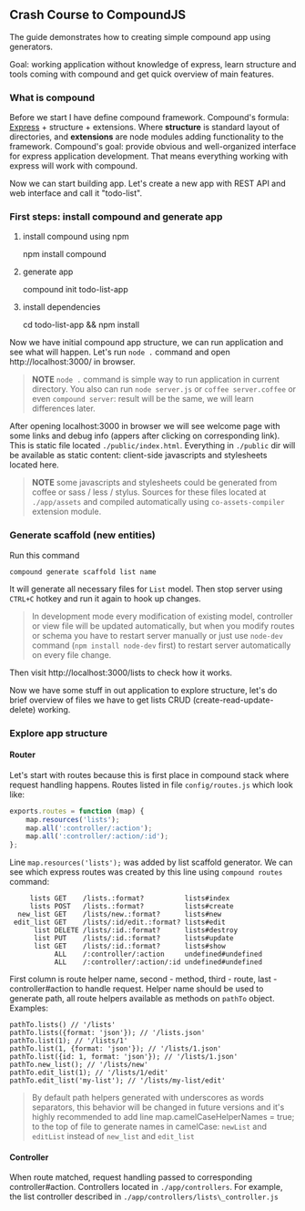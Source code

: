 ## Crash Course to CompoundJS

The guide demonstrates how to creating simple compound app using generators. 

Goal: working application without knowledge of express, learn
structure and tools coming with compound and get quick overview of main features.

### What is compound

Before we start I have define compound framework. Compound's formula:
[Express][express] + structure + extensions. Where **structure** is standard
layout of directories, and **extensions** are node modules adding functionality to
the framework. Compound's goal: provide obvious and well-organized interface for
express application development. That means everything working with express will
work with compound.

Now we can start building app. Let's create a new app with REST API and web
interface and call it "todo-list".

### First steps: install compound and generate app

1. install compound using npm

    npm install compound

2. generate app

    compound init todo-list-app

3. install dependencies

    cd todo-list-app && npm install

Now we have initial compound app structure, we can run application and see
what will happen. Let's run `node .` command and open http://localhost:3000/ in
browser.

> **NOTE** `node .` command is simple way to run application in current
> directory. You also can run `node server.js` or `coffee server.coffee` or even
> `compound server`: result will be the same, we will learn differences later.

After opening localhost:3000 in browser we will see welcome page with some links
and debug info (appers after clicking on corresponding link). This is static
file located `./public/index.html`. Everything in `./public` dir will be
available as static content: client-side javascripts and stylesheets located here.

> **NOTE** some javascripts and stylesheets could be generated from coffee or
> sass / less / stylus. Sources for these files located at `./app/assets` and
> compiled automatically using `co-assets-compiler` extension module.

### Generate scaffold (new entities)

Run this command

    compound generate scaffold list name

It will generate all necessary files for `List` model. Then stop server using
`CTRL+C` hotkey and run it again to hook up changes.

> In development mode every modification of existing model, controller or view 
> file will be updated automatically, but when you modify routes or schema you
> have to restart server manually or just use `node-dev` command (`npm install
> node-dev` first) to restart server automatically on every file change.

Then visit http://localhost:3000/lists to check how it works.

Now we have some stuff in out application to explore structure, let's do brief
overview of files we have to get lists CRUD (create-read-update-delete) working.

### Explore app structure

#### Router

Let's start with routes because this is first place in compound stack where
request handling happens. Routes listed in file `config/routes.js` which look
like:

```javascript
exports.routes = function (map) {
    map.resources('lists');
    map.all(':controller/:action');
    map.all(':controller/:action/:id');
};
```

Line `map.resources('lists');` was added by list scaffold generator. We can see
which express routes was created by this line using `compound routes` command:

```text
     lists GET    /lists.:format?          lists#index
     lists POST   /lists.:format?          lists#create
  new_list GET    /lists/new.:format?      lists#new
 edit_list GET    /lists/:id/edit.:format? lists#edit
      list DELETE /lists/:id.:format?      lists#destroy
      list PUT    /lists/:id.:format?      lists#update
      list GET    /lists/:id.:format?      lists#show
           ALL    /:controller/:action     undefined#undefined
           ALL    /:controller/:action/:id undefined#undefined
```

First column is route helper name, second - method, third - route, last -
controller#action to handle request. Helper name should be used to generate
path, all route helpers available as methods on `pathTo` object. Examples:

    pathTo.lists() // '/lists'
    pathTo.lists({format: 'json'}); // '/lists.json'
    pathTo.list(1); // '/lists/1'
    pathTo.list(1, {format: 'json'}); // '/lists/1.json'
    pathTo.list({id: 1, format: 'json'}); // '/lists/1.json'
    pathTo.new_list(); // '/lists/new'
    pathTo.edit_list(1); // '/lists/1/edit'
    pathTo.edit_list('my-list'); // '/lists/my-list/edit'

> By default path helpers generated with underscores as words separators, this
> behavior will be changed in future versions and it's highly recommended to add
> line map.camelCaseHelperNames = true; to the top of file to generate names in
> camelCase: `newList` and `editList` instead of `new_list` and `edit_list`

#### Controller

When route matched, request handling passed to corresponding controller#action.
Controllers located in `./app/controllers`. For example, the list controller
described in `./app/controllers/lists\_controller.js`

[express]: https://github.com/visionmedia/express
